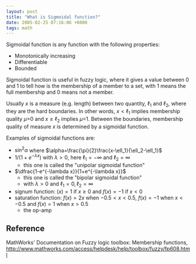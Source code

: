 ```yaml
---
layout: post
title: "What is Sigmoidal function?"
date: 2005-02-25 07:16:06 +0800
tags: math
---
```


Sigmoidal function is any function with the following properties:
  * Monotonically increasing
  * Differentiable
  * Bounded

Sigmoidal function is useful in fuzzy logic, where it gives a value between 0 and 1 to tell how is the membership of a member to a set, with 1 means the full membership and 0 means not a member.

Usually $x$ is a measure (e.g. length) between two quantity, $\ell_1$ and $\ell_2$, where they are the hard boundaries. In other words, $x<\ell_1$ implies membership quality $\mu$=0 and $x\ge\ell_2$ implies $\mu$=1. Between the boundaries, membership quality of measure $x$ is determined by a sigmoidal function.

Examples of sigmoidal functions are:
  * $\sin^2\alpha$ where $\alpha=\frac{\pi}{2}\frac{x-\ell_1}{\ell_2-\ell_1}$
  * $1/(1+e^{-\lambda x})$ with $\lambda>0$, here $\ell_1=-\infty$ and $\ell_2=\infty$
    * this one is called the "unipolar sigmoidal function"
  * $\dfrac{1-e^{-\lambda x}}{1+e^{-\lambda x}}$
    * this one is called the "bipolar sigmoidal function"
    * with $\lambda>0$ and $\ell_1=0, \ell_2=\infty$
  * signum function: $(x)=1$ if $x\ge 0$ and $f(x)=-1$ if $x<0$
  * saturation function: $f(x)=2x$ when $-0.5<x<0.5$, $f(x)=-1$ when $x<-0.5$ and $f(x)=1$ when $x>0.5$
    * the op-amp

## Reference
MathWorks' Documentation on Fuzzy logic toolbox: Membership functions, <http://www.mathworks.com/access/helpdesk/help/toolbox/fuzzy/fp608.html>
